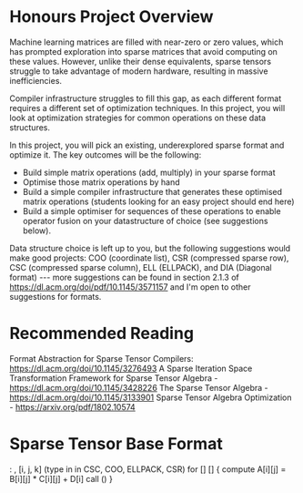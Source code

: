 
# Honours Project Overview
Machine learning matrices are filled with near-zero or zero values, which has prompted exploration into sparse matrices that avoid computing on these values. However, unlike their dense equivalents, sparse tensors struggle to take advantage of modern hardware, resulting in massive inefficiencies.

Compiler infrastructure struggles to fill this gap, as each different format requires a different set of optimization techniques.  In this project, you will look at optimization strategies for common operations on these data structures.

In this project, you will pick an existing, underexplored sparse format and optimize it. The key outcomes will be the following:
  - Build simple matrix operations (add, multiply) in your sparse format
  - Optimise those matrix operations by hand
  - Build a simple compiler infrastructure that generates these optimised matrix
     operations (students looking for an easy project should end here)
  - Build a simple optimiser for sequences of these operations to enable operator fusion on your datastructure of choice (see suggestions below).

Data structure choice is left up to you, but the following suggestions would make good projects: COO (coordinate list), CSR (compressed sparse row), CSC (compressed sparse column), ELL (ELLPACK), and DIA (Diagonal format)  --- more suggestions can be found in section 2.1.3 of https://dl.acm.org/doi/pdf/10.1145/3571157 and I'm open to other suggestions for formats.

# Recommended Reading

Format Abstraction for Sparse Tensor Compilers: https://dl.acm.org/doi/10.1145/3276493 
A Sparse Iteration Space Transformation Framework for Sparse Tensor Algebra - https://dl.acm.org/doi/10.1145/3428226
The Sparse Tensor Algebra - https://dl.acm.org/doi/10.1145/3133901
Sparse Tensor Algebra Optimization - https://arxiv.org/pdf/1802.10574

# Sparse Tensor Base Format
<TensorName>: <Type>, [i, j, k]  (type in in CSC, COO, ELLPACK, CSR)
for [<TensorNameList>] [<Iterator Index>] {
compute A[i][j] = B[i][j] * C[i][j] + D[i]
call <Function>(<TensorName>)
}
